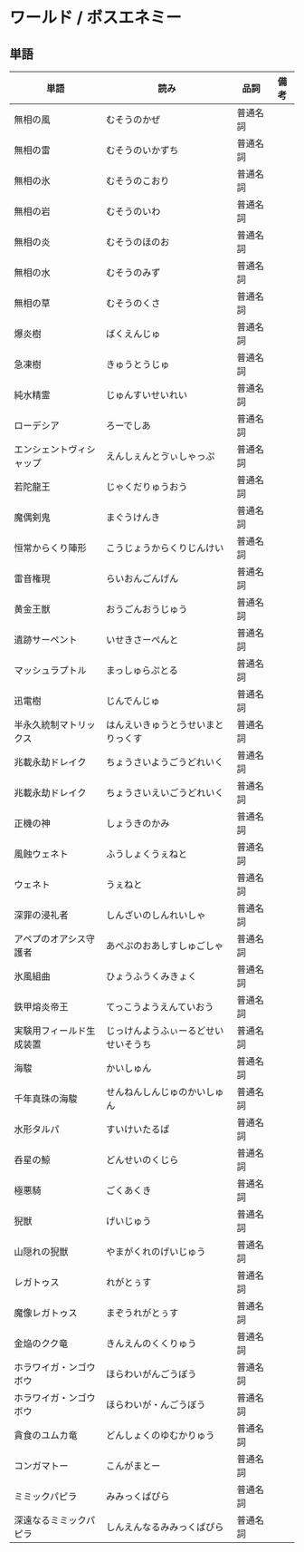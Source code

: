 # ワールド / ボスエネミー

## 単語

|単語|読み|品詞|備考|
|---|---|---|---|
|無相の風|むそうのかぜ|普通名詞||
|無相の雷|むそうのいかずち|普通名詞||
|無相の氷|むそうのこおり|普通名詞||
|無相の岩|むそうのいわ|普通名詞||
|無相の炎|むそうのほのお|普通名詞||
|無相の水|むそうのみず|普通名詞||
|無相の草|むそうのくさ|普通名詞||
|爆炎樹|ばくえんじゅ|普通名詞||
|急凍樹|きゅうとうじゅ|普通名詞||
|純水精霊|じゅんすいせいれい|普通名詞||
|ローデシア|ろーでしあ|普通名詞||
|エンシェントヴィシャップ|えんしぇんとゔぃしゃっぷ|普通名詞||
|若陀龍王|じゃくだりゅうおう|普通名詞||
|魔偶剣鬼|まぐうけんき|普通名詞||
|恒常からくり陣形|こうじょうからくりじんけい|普通名詞||
|雷音権現|らいおんごんげん|普通名詞||
|黄金王獣|おうごんおうじゅう|普通名詞||
|遺跡サーペント|いせきさーぺんと|普通名詞||
|マッシュラプトル|まっしゅらぷとる|普通名詞||
|迅電樹|じんでんじゅ|普通名詞||
|半永久統制マトリックス|はんえいきゅうとうせいまとりっくす|普通名詞||
|兆載永劫ドレイク|ちょうさいようごうどれいく|普通名詞||
|兆載永劫ドレイク|ちょうさいえいごうどれいく|普通名詞||
|正機の神|しょうきのかみ|普通名詞||
|風蝕ウェネト|ふうしょくうぇねと|普通名詞||
|ウェネト|うぇねと|普通名詞||
|深罪の浸礼者|しんざいのしんれいしゃ|普通名詞||
|アペプのオアシス守護者|あぺぷのおあしすしゅごしゃ|普通名詞||
|氷風組曲|ひょうふうくみきょく|普通名詞||
|鉄甲熔炎帝王|てっこうようえんていおう|普通名詞||
|実験用フィールド生成装置|じっけんようふぃーるどせいせいそうち|普通名詞||
|海駿|かいしゅん|普通名詞||
|千年真珠の海駿|せんねんしんじゅのかいしゅん|普通名詞||
|水形タルパ|すいけいたるぱ|普通名詞||
|呑星の鯨|どんせいのくじら|普通名詞||
|極悪騎|ごくあくき|普通名詞||
|猊獣|げいじゅう|普通名詞||
|山隠れの猊獣|やまがくれのげいじゅう|普通名詞||
|レガトゥス|れがとぅす|普通名詞||
|魔像レガトゥス|まぞうれがとぅす|普通名詞||
|金焔のクク竜|きんえんのくくりゅう|普通名詞||
|ホラワイガ・ンゴウボウ|ほらわいがんごうぼう|普通名詞||
|ホラワイガ・ンゴウボウ|ほらわいが・んごうぼう|普通名詞||
|貪食のユムカ竜|どんしょくのゆむかりゅう|普通名詞||
|コンガマトー|こんがまとー|普通名詞||
|ミミックパピラ|みみっくぱぴら|普通名詞||
|深遠なるミミックパピラ|しんえんなるみみっくぱぴら|普通名詞||